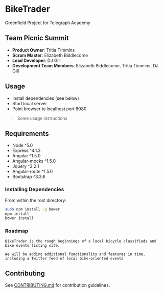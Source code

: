 # BikeTrader
Greenfield Project for Telegraph Academy



## Team Picnic Summit


  - __Product Owner__: Tritia Timmins
  - __Scrum Master__: Elizabeth Biddlecome
  - __Lead Developer__: DJ Gill
  - __Development Team Members__: Elizabeth Biddlecome, Tritia Timmins, DJ Gill


## Usage

- Install dependencies (see below)
- Start local server
- Point browser to localhost port 8080

> Some usage instructions

## Requirements

- Node ^5.0
- Express ^4.1.3
- Angular ^1.5.0
- Angular-mocks ^1.5.0
- Jquery ^2.2.1
- Angular-route ^1.5.0
- Bootstrap ^3.3.6

### Installing Dependencies

From within the root directory:

```sh
sudo npm install -g bower
npm install
bower install
```

### Roadmap

	BikeTrader is the rough beginnings of a local bicycle classifieds and
	bike events listing site. 

	We will be adding additional functionality and features in time,
	including a Twitter feed of local bike-oriented events

## Contributing

See [CONTRIBUTING.md](_CONTRIBUTING.md) for contribution guidelines.




